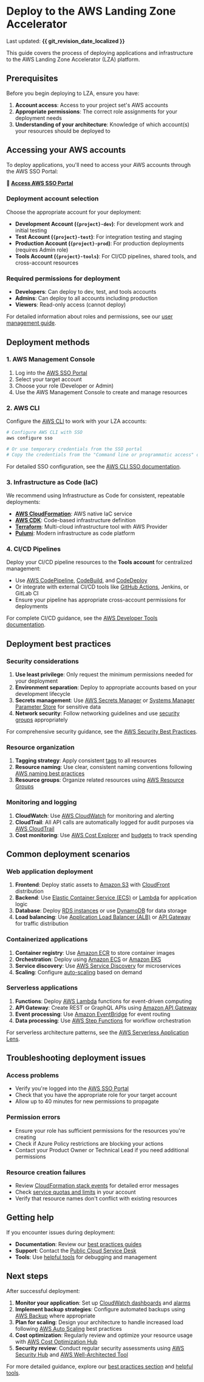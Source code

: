 # Deploy to the AWS Landing Zone Accelerator

Last updated: **{{ git_revision_date_localized }}**

This guide covers the process of deploying applications and infrastructure to the AWS Landing Zone Accelerator (LZA) platform.

## Prerequisites

Before you begin deploying to LZA, ensure you have:

1. **Account access**: Access to your project set's AWS accounts
2. **Appropriate permissions**: The correct role assignments for your deployment needs
3. **Understanding of your architecture**: Knowledge of which account(s) your resources should be deployed to

## Accessing your AWS accounts

To deploy applications, you'll need to access your AWS accounts through the AWS SSO Portal:

**🔗 [Access AWS SSO Portal](https://bcgov.awsapps.com/start/#/?tab=accounts)**

### Deployment account selection

Choose the appropriate account for your deployment:

- **Development Account (`{project}-dev`)**: For development work and initial testing
- **Test Account (`{project}-test`)**: For integration testing and staging
- **Production Account (`{project}-prod`)**: For production deployments (requires Admin role)
- **Tools Account (`{project}-tools`)**: For CI/CD pipelines, shared tools, and cross-account resources

### Required permissions for deployment

- **Developers**: Can deploy to dev, test, and tools accounts
- **Admins**: Can deploy to all accounts including production
- **Viewers**: Read-only access (cannot deploy)

For detailed information about roles and permissions, see our [user management guide](user-management.md).

## Deployment methods

### 1. AWS Management Console

1. Log into the [AWS SSO Portal](https://bcgov.awsapps.com/start/#/?tab=accounts)
2. Select your target account
3. Choose your role (Developer or Admin)
4. Use the AWS Management Console to create and manage resources

### 2. AWS CLI

Configure the [AWS CLI](https://docs.aws.amazon.com/cli/latest/userguide/getting-started-install.html) to work with your LZA accounts:

```bash
# Configure AWS CLI with SSO
aws configure sso

# Or use temporary credentials from the SSO portal
# Copy the credentials from the "Command line or programmatic access" option
```

For detailed SSO configuration, see the [AWS CLI SSO documentation](https://docs.aws.amazon.com/cli/latest/userguide/sso-configure-profile-token.html).

### 3. Infrastructure as Code (IaC)

We recommend using Infrastructure as Code for consistent, repeatable deployments:

- **[AWS CloudFormation](https://docs.aws.amazon.com/cloudformation/)**: AWS native IaC service
- **[AWS CDK](https://docs.aws.amazon.com/cdk/)**: Code-based infrastructure definition
- **[Terraform](https://registry.terraform.io/providers/hashicorp/aws/latest/docs)**: Multi-cloud infrastructure tool with AWS Provider
- **[Pulumi](https://www.pulumi.com/docs/clouds/aws/)**: Modern infrastructure as code platform

### 4. CI/CD Pipelines

Deploy your CI/CD pipeline resources to the **Tools account** for centralized management:

- Use [AWS CodePipeline](https://docs.aws.amazon.com/codepipeline/), [CodeBuild](https://docs.aws.amazon.com/codebuild/), and [CodeDeploy](https://docs.aws.amazon.com/codedeploy/)
- Or integrate with external CI/CD tools like [GitHub Actions](https://docs.github.com/en/actions), Jenkins, or GitLab CI
- Ensure your pipeline has appropriate cross-account permissions for deployments

For complete CI/CD guidance, see the [AWS Developer Tools documentation](https://docs.aws.amazon.com/dtconsole/latest/userguide/).

## Deployment best practices

### Security considerations

1. **Use least privilege**: Only request the minimum permissions needed for your deployment
2. **Environment separation**: Deploy to appropriate accounts based on your development lifecycle
3. **Secrets management**: Use [AWS Secrets Manager](https://docs.aws.amazon.com/secretsmanager/) or [Systems Manager Parameter Store](https://docs.aws.amazon.com/systems-manager/latest/userguide/systems-manager-parameter-store.html) for sensitive data
4. **Network security**: Follow networking guidelines and use [security groups](https://docs.aws.amazon.com/vpc/latest/userguide/security-groups.html) appropriately

For comprehensive security guidance, see the [AWS Security Best Practices](https://aws.amazon.com/architecture/security-identity-compliance/).

### Resource organization

1. **Tagging strategy**: Apply consistent [tags](https://docs.aws.amazon.com/tag-editor/latest/userguide/tagging.html) to all resources
2. **Resource naming**: Use clear, consistent naming conventions following [AWS naming best practices](https://docs.aws.amazon.com/whitepapers/latest/tagging-best-practices/naming-conventions.html)
3. **Resource groups**: Organize related resources using [AWS Resource Groups](https://docs.aws.amazon.com/ARG/latest/userguide/welcome.html)

### Monitoring and logging

1. **CloudWatch**: Use [AWS CloudWatch](https://docs.aws.amazon.com/cloudwatch/) for monitoring and alerting
2. **CloudTrail**: All API calls are automatically logged for audit purposes via [AWS CloudTrail](https://docs.aws.amazon.com/cloudtrail/)
3. **Cost monitoring**: Use [AWS Cost Explorer](https://docs.aws.amazon.com/cost-management/latest/userguide/ce-what-is.html) and [budgets](https://docs.aws.amazon.com/cost-management/latest/userguide/budgets-managing-costs.html) to track spending

## Common deployment scenarios

### Web application deployment

1. **Frontend**: Deploy static assets to [Amazon S3](https://docs.aws.amazon.com/s3/) with [CloudFront](https://docs.aws.amazon.com/cloudfront/) distribution
2. **Backend**: Use [Elastic Container Service (ECS)](https://docs.aws.amazon.com/ecs/) or [Lambda](https://docs.aws.amazon.com/lambda/) for application logic
3. **Database**: Deploy [RDS instances](https://docs.aws.amazon.com/rds/) or use [DynamoDB](https://docs.aws.amazon.com/dynamodb/) for data storage
4. **Load balancing**: Use [Application Load Balancer (ALB)](https://docs.aws.amazon.com/elasticloadbalancing/latest/application/) or [API Gateway](https://docs.aws.amazon.com/apigateway/) for traffic distribution

### Containerized applications

1. **Container registry**: Use [Amazon ECR](https://docs.aws.amazon.com/ecr/) to store container images
2. **Orchestration**: Deploy using [Amazon ECS](https://docs.aws.amazon.com/ecs/) or [Amazon EKS](https://docs.aws.amazon.com/eks/)
3. **Service discovery**: Use [AWS Service Discovery](https://docs.aws.amazon.com/cloud-map/) for microservices
4. **Scaling**: Configure [auto-scaling](https://docs.aws.amazon.com/autoscaling/) based on demand

### Serverless applications

1. **Functions**: Deploy [AWS Lambda](https://docs.aws.amazon.com/lambda/) functions for event-driven computing
2. **API Gateway**: Create REST or GraphQL APIs using [Amazon API Gateway](https://docs.aws.amazon.com/apigateway/)
3. **Event processing**: Use [Amazon EventBridge](https://docs.aws.amazon.com/eventbridge/) for event routing
4. **Data processing**: Use [AWS Step Functions](https://docs.aws.amazon.com/step-functions/) for workflow orchestration

For serverless architecture patterns, see the [AWS Serverless Application Lens](https://docs.aws.amazon.com/wellarchitected/latest/serverless-applications-lens/welcome.html).

## Troubleshooting deployment issues

### Access problems

- Verify you're logged into the [AWS SSO Portal](https://bcgov.awsapps.com/start/#/?tab=accounts)
- Check that you have the appropriate role for your target account
- Allow up to 40 minutes for new permissions to propagate

### Permission errors

- Ensure your role has sufficient permissions for the resources you're creating
- Check if Azure Policy restrictions are blocking your actions
- Contact your Product Owner or Technical Lead if you need additional permissions

### Resource creation failures

- Review [CloudFormation stack events](https://docs.aws.amazon.com/AWSCloudFormation/latest/UserGuide/troubleshooting.html) for detailed error messages
- Check [service quotas and limits](https://docs.aws.amazon.com/general/latest/gr/aws_service_limits.html) in your account
- Verify that resource names don't conflict with existing resources

## Getting help

If you encounter issues during deployment:

- **Documentation**: Review our [best practices guides](../best-practices/be-mindful.md)
- **Support**: Contact the [Public Cloud Service Desk](https://citz-do.atlassian.net/servicedesk/customer/portal/3)
- **Tools**: Use [helpful tools](../tools/tools.md) for debugging and management

## Next steps

After successful deployment:

1. **Monitor your application**: Set up [CloudWatch dashboards](https://docs.aws.amazon.com/AmazonCloudWatch/latest/monitoring/CloudWatch_Dashboards.html) and [alarms](https://docs.aws.amazon.com/AmazonCloudWatch/latest/monitoring/AlarmThatSendsEmail.html)
2. **Implement backup strategies**: Configure automated backups using [AWS Backup](https://docs.aws.amazon.com/aws-backup/) where appropriate
3. **Plan for scaling**: Design your architecture to handle increased load following [AWS Auto Scaling](https://docs.aws.amazon.com/autoscaling/ec2/userguide/) best practices
4. **Cost optimization**: Regularly review and optimize your resource usage with [AWS Cost Optimization Hub](https://docs.aws.amazon.com/cost-management/latest/userguide/cost-optimization-hub.html)
5. **Security review**: Conduct regular security assessments using [AWS Security Hub](https://docs.aws.amazon.com/securityhub/) and [AWS Well-Architected Tool](https://docs.aws.amazon.com/wellarchitected/)

For more detailed guidance, explore our [best practices section](../best-practices/be-mindful.md) and [helpful tools](../tools/tools.md).

